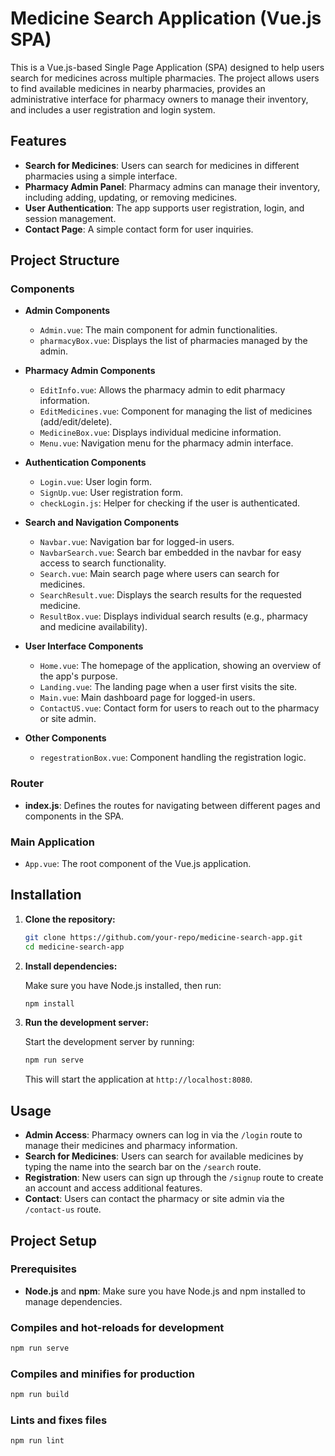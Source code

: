 

# Medicine Search Application (Vue.js SPA)

This is a Vue.js-based Single Page Application (SPA) designed to help users search for medicines across multiple pharmacies. The project allows users to find available medicines in nearby pharmacies, provides an administrative interface for pharmacy owners to manage their inventory, and includes a user registration and login system.

## Features

- **Search for Medicines**: Users can search for medicines in different pharmacies using a simple interface.
- **Pharmacy Admin Panel**: Pharmacy admins can manage their inventory, including adding, updating, or removing medicines.
- **User Authentication**: The app supports user registration, login, and session management.
- **Contact Page**: A simple contact form for user inquiries.

## Project Structure

### Components

- **Admin Components**

  - `Admin.vue`: The main component for admin functionalities.
  - `pharmacyBox.vue`: Displays the list of pharmacies managed by the admin.

- **Pharmacy Admin Components**

  - `EditInfo.vue`: Allows the pharmacy admin to edit pharmacy information.
  - `EditMedicines.vue`: Component for managing the list of medicines (add/edit/delete).
  - `MedicineBox.vue`: Displays individual medicine information.
  - `Menu.vue`: Navigation menu for the pharmacy admin interface.

- **Authentication Components**

  - `Login.vue`: User login form.
  - `SignUp.vue`: User registration form.
  - `checkLogin.js`: Helper for checking if the user is authenticated.

- **Search and Navigation Components**

  - `Navbar.vue`: Navigation bar for logged-in users.
  - `NavbarSearch.vue`: Search bar embedded in the navbar for easy access to search functionality.
  - `Search.vue`: Main search page where users can search for medicines.
  - `SearchResult.vue`: Displays the search results for the requested medicine.
  - `ResultBox.vue`: Displays individual search results (e.g., pharmacy and medicine availability).

- **User Interface Components**

  - `Home.vue`: The homepage of the application, showing an overview of the app's purpose.
  - `Landing.vue`: The landing page when a user first visits the site.
  - `Main.vue`: Main dashboard page for logged-in users.
  - `ContactUS.vue`: Contact form for users to reach out to the pharmacy or site admin.

- **Other Components**
  - `regestrationBox.vue`: Component handling the registration logic.

### Router

- **index.js**: Defines the routes for navigating between different pages and components in the SPA.

### Main Application

- `App.vue`: The root component of the Vue.js application.

## Installation

1. **Clone the repository:**

   ```bash
   git clone https://github.com/your-repo/medicine-search-app.git
   cd medicine-search-app
   ```

2. **Install dependencies:**

   Make sure you have Node.js installed, then run:

   ```bash
   npm install
   ```

3. **Run the development server:**

   Start the development server by running:

   ```bash
   npm run serve
   ```

   This will start the application at `http://localhost:8080`.

## Usage

- **Admin Access**: Pharmacy owners can log in via the `/login` route to manage their medicines and pharmacy information.
- **Search for Medicines**: Users can search for available medicines by typing the name into the search bar on the `/search` route.
- **Registration**: New users can sign up through the `/signup` route to create an account and access additional features.
- **Contact**: Users can contact the pharmacy or site admin via the `/contact-us` route.

## Project Setup

### Prerequisites

- **Node.js** and **npm**: Make sure you have Node.js and npm installed to manage dependencies.

### Compiles and hot-reloads for development

```bash
npm run serve
```

### Compiles and minifies for production

```bash
npm run build
```

### Lints and fixes files

```bash
npm run lint
```

